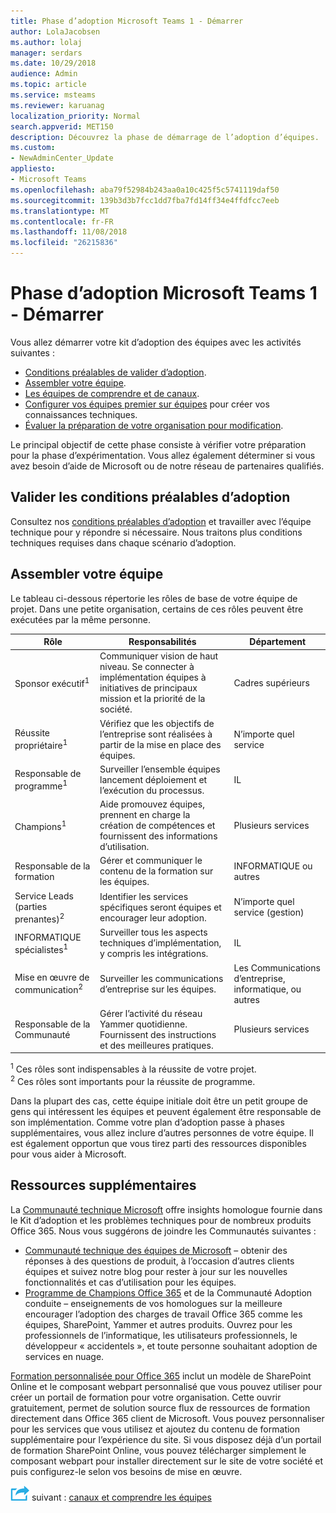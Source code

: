 ```yaml
---
title: Phase d’adoption Microsoft Teams 1 - Démarrer
author: LolaJacobsen
ms.author: lolaj
manager: serdars
ms.date: 10/29/2018
audience: Admin
ms.topic: article
ms.service: msteams
ms.reviewer: karuanag
localization_priority: Normal
search.appverid: MET150
description: Découvrez la phase de démarrage de l’adoption d’équipes.
ms.custom:
- NewAdminCenter_Update
appliesto:
- Microsoft Teams
ms.openlocfilehash: aba79f52984b243aa0a10c425f5c5741119daf50
ms.sourcegitcommit: 139b3d3b7fcc1dd7fba7fd14ff34e4ffdfcc7eeb
ms.translationtype: MT
ms.contentlocale: fr-FR
ms.lasthandoff: 11/08/2018
ms.locfileid: "26215836"
---
```

# <a name="microsoft-teams-adoption-phase-1---start"></a>Phase d’adoption Microsoft Teams 1 - Démarrer

Vous allez démarrer votre kit d’adoption des équipes avec les activités suivantes :

- [Conditions préalables de valider d’adoption](#validate-adoption-prerequisites).
- [Assembler votre équipe](#assemble-your-team).
- [Les équipes de comprendre et de canaux](teams-adoption-understand-teams-and-channels.md).
- [Configurer vos équipes premier sur équipes](teams-adoption-your-first-teams.md) pour créer vos connaissances techniques.
- [Évaluer la préparation de votre organisation pour modification](teams-adoption-assess-readiness.md).

Le principal objectif de cette phase consiste à vérifier votre préparation pour la phase d’expérimentation. Vous allez également déterminer si vous avez besoin d’aide de Microsoft ou de notre réseau de partenaires qualifiés.  

## <a name="validate-adoption-prerequisites"></a>Valider les conditions préalables d’adoption

Consultez nos [conditions préalables d’adoption](teams-adoption-get-started.md#adoption-prerequisites) et travailler avec l’équipe technique pour y répondre si nécessaire. Nous traitons plus conditions techniques requises dans chaque scénario d’adoption.

## <a name="assemble-your-team"></a>Assembler votre équipe

Le tableau ci-dessous répertorie les rôles de base de votre équipe de projet. Dans une petite organisation, certains de ces rôles peuvent être exécutées par la même personne.

| Rôle | Responsabilités | Département |
| ---- | ---------------- | ---------- |
| Sponsor exécutif<sup>1</sup> | Communiquer vision de haut niveau. Se connecter à implémentation équipes à initiatives de principaux mission et la priorité de la société. | Cadres supérieurs |
| Réussite propriétaire<sup>1</sup> | Vérifiez que les objectifs de l’entreprise sont réalisées à partir de la mise en place des équipes. | N’importe quel service |
| Responsable de programme<sup>1</sup> | Surveiller l’ensemble équipes lancement déploiement et l’exécution du processus. | IL |
| Champions<sup>1</sup> | Aide promouvez équipes, prennent en charge la création de compétences et fournissent des informations d’utilisation. | Plusieurs services |
| Responsable de la formation | Gérer et communiquer le contenu de la formation sur les équipes. | INFORMATIQUE ou autres |
| Service Leads (parties prenantes)<sup>2</sup> | Identifier les services spécifiques seront équipes et encourager leur adoption. | N’importe quel service (gestion) |
| INFORMATIQUE spécialistes<sup>1</sup> | Surveiller tous les aspects techniques d’implémentation, y compris les intégrations. | IL |
| Mise en œuvre de communication<sup>2</sup> | Surveiller les communications d’entreprise sur les équipes. | Les Communications d’entreprise, informatique, ou autres |
| Responsable de la Communauté | Gérer l’activité du réseau Yammer quotidienne. Fournissent des instructions et des meilleures pratiques. | Plusieurs services |

<sup>1</sup> Ces rôles sont indispensables à la réussite de votre projet.</br>
<sup>2</sup> Ces rôles sont importants pour la réussite de programme.

Dans la plupart des cas, cette équipe initiale doit être un petit groupe de gens qui intéressent les équipes et peuvent également être responsable de son implémentation. Comme votre plan d’adoption passe à phases supplémentaires, vous allez inclure d’autres personnes de votre équipe. Il est également opportun que vous tirez parti des ressources disponibles pour vous aider à Microsoft. 

## <a name="additional-resources"></a>Ressources supplémentaires

La [Communauté technique Microsoft](https://aka.ms/TechCommunity) offre insights homologue fournie dans le Kit d’adoption et les problèmes techniques pour de nombreux produits Office 365. Nous vous suggérons de joindre les Communautés suivantes :

- [Communauté technique des équipes de Microsoft](https://aka.ms/TeamsCommunity) – obtenir des réponses à des questions de produit, à l’occasion d’autres clients équipes et suivez notre blog pour rester à jour sur les nouvelles fonctionnalités et cas d’utilisation pour les équipes. 
- [Programme de Champions Office 365](https://aka.ms/O365Champions) et de la Communauté Adoption conduite – enseignements de vos homologues sur la meilleure encourager l’adoption des charges de travail Office 365 comme les équipes, SharePoint, Yammer et autres produits. Ouvrez pour les professionnels de l’informatique, les utilisateurs professionnels, le développeur « accidentels », et toute personne souhaitant adoption de services en nuage.  

[Formation personnalisée pour Office 365](https://aka.ms/CLO365) inclut un modèle de SharePoint Online et le composant webpart personnalisé que vous pouvez utiliser pour créer un portail de formation pour votre organisation. Cette ouvrir gratuitement, permet de solution source flux de ressources de formation directement dans Office 365 client de Microsoft. Vous pouvez personnaliser pour les services que vous utilisez et ajoutez du contenu de formation supplémentaire pour l’expérience du site. Si vous disposez déjà d’un portail de formation SharePoint Online, vous pouvez télécharger simplement le composant webpart pour installer directement sur le site de votre société et puis configurez-le selon vos besoins de mise en œuvre.  

![Icône d’étapes suivante](media/teams-adoption-next-icon.png) suivant : [canaux et comprendre les équipes](teams-adoption-understand-teams-and-channels.md)